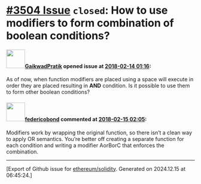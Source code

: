 # [\#3504 Issue](https://github.com/ethereum/solidity/issues/3504) `closed`: How to use modifiers to form combination of boolean conditions?

#### <img src="https://avatars.githubusercontent.com/u/5595263?u=f0d5a84397c51b0ff052f2be8bec376799f13285&v=4" width="50">[GaikwadPratik](https://github.com/GaikwadPratik) opened issue at [2018-02-14 01:16](https://github.com/ethereum/solidity/issues/3504):

As of now, when function modifiers are placed using a space will execute in order they are placed resulting in **AND**  condition. Is it possible to use them to form other boolean conditions?

#### <img src="https://avatars.githubusercontent.com/u/138426?u=3117125771b06e3aa8da468c8f41e4038d717974&v=4" width="50">[federicobond](https://github.com/federicobond) commented at [2018-02-15 02:05](https://github.com/ethereum/solidity/issues/3504#issuecomment-365805871):

Modifiers work by wrapping the original function, so there isn’t a clean way to apply OR semantics. You’re better off creating a separate function for each condition and writing a modifier AorBorC that enforces the combination.


-------------------------------------------------------------------------------



[Export of Github issue for [ethereum/solidity](https://github.com/ethereum/solidity). Generated on 2024.12.15 at 06:45:24.]
